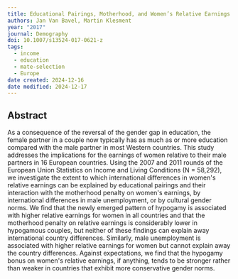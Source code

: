 ```yaml
---
title: Educational Pairings, Motherhood, and Women’s Relative Earnings in Europe
authors: Jan Van Bavel, Martin Klesment
year: "2017"
journal: Demography
doi: 10.1007/s13524-017-0621-z
tags:
  - income
  - education
  - mate-selection
  - Europe
date created: 2024-12-16
date modified: 2024-12-17
---
```


## Abstract

As a consequence of the reversal of the gender gap in education, the female partner in a couple now typically has as much as or more education compared with the male partner in most Western countries. This study addresses the implications for the earnings of women relative to their male partners in 16 European countries. Using the 2007 and 2011 rounds of the European Union Statistics on Income and Living Conditions (N = 58,292), we investigate the extent to which international differences in women's relative earnings can be explained by educational pairings and their interaction with the motherhood penalty on women's earnings, by international differences in male unemployment, or by cultural gender norms. We find that the newly emerged pattern of hypogamy is associated with higher relative earnings for women in all countries and that the motherhood penalty on relative earnings is considerably lower in hypogamous couples, but neither of these findings can explain away international country differences. Similarly, male unemployment is associated with higher relative earnings for women but cannot explain away the country differences. Against expectations, we find that the hypogamy bonus on women's relative earnings, if anything, tends to be stronger rather than weaker in countries that exhibit more conservative gender norms.

